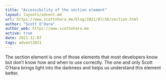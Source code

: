 ```yaml
---
title: "Accessibility of the section element"
layout: layouts/advent.md
url: https://www.scottohara.me/blog/2021/07/16/section.html
author: "Scott O'Hara"
author_web: https://www.scottohara.me
active: true
date: 2021-12-07
tags: advent2021
---
```


The section element is one of those elements that most developers know but don’t know how and when to use correctly. The one and only Scott O’Hara brings light into the darkness and helps us understand this element better.